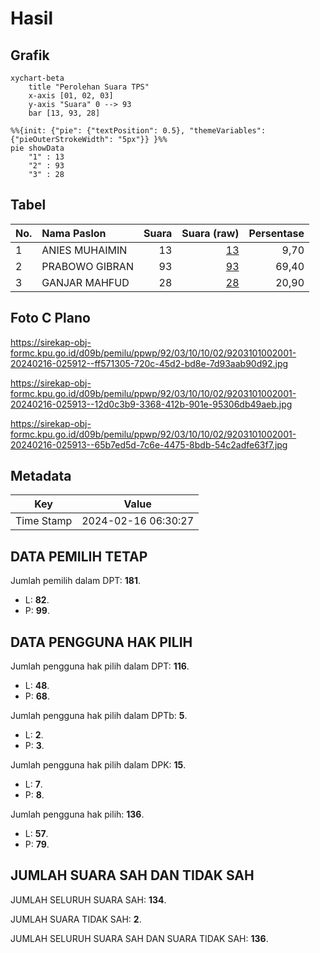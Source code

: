 # Hasil

## Grafik

```mermaid
xychart-beta
    title "Perolehan Suara TPS"
    x-axis [01, 02, 03]
    y-axis "Suara" 0 --> 93
    bar [13, 93, 28]
```

```mermaid
%%{init: {"pie": {"textPosition": 0.5}, "themeVariables": {"pieOuterStrokeWidth": "5px"}} }%%
pie showData
    "1" : 13
    "2" : 93
    "3" : 28
```

## Tabel

| No. | Nama Paslon    | Suara | Suara (raw) | Persentase |
|:--- |:-------------- | -----:| -----------:| ----------:|
| 1   | ANIES MUHAIMIN | 13    | [13][p-1]   | 9,70       |
| 2   | PRABOWO GIBRAN | 93    | [93][p-2]   | 69,40      |
| 3   | GANJAR MAHFUD  | 28    | [28][p-3]   | 20,90      |


[p-1]: https://github.com/gigit-pemilu/pemilu-2024-92-papua-barat/blob/main/pilpres/hitung-suara/sub/92-papua-barat/sub/03-fak-fak/sub/10-pariwari/sub/1002-wagom-utara/sub/001-tps/sub/paslon-1.txt
[p-2]: https://github.com/gigit-pemilu/pemilu-2024-92-papua-barat/blob/main/pilpres/hitung-suara/sub/92-papua-barat/sub/03-fak-fak/sub/10-pariwari/sub/1002-wagom-utara/sub/001-tps/sub/paslon-2.txt
[p-3]: https://github.com/gigit-pemilu/pemilu-2024-92-papua-barat/blob/main/pilpres/hitung-suara/sub/92-papua-barat/sub/03-fak-fak/sub/10-pariwari/sub/1002-wagom-utara/sub/001-tps/sub/paslon-3.txt

## Foto C Plano

https://sirekap-obj-formc.kpu.go.id/d09b/pemilu/ppwp/92/03/10/10/02/9203101002001-20240216-025912--ff571305-720c-45d2-bd8e-7d93aab90d92.jpg

https://sirekap-obj-formc.kpu.go.id/d09b/pemilu/ppwp/92/03/10/10/02/9203101002001-20240216-025913--12d0c3b9-3368-412b-901e-95306db49aeb.jpg

https://sirekap-obj-formc.kpu.go.id/d09b/pemilu/ppwp/92/03/10/10/02/9203101002001-20240216-025913--65b7ed5d-7c6e-4475-8bdb-54c2adfe63f7.jpg


## Metadata

| Key        | Value               |
| ---------- | ------------------- |
| Time Stamp | 2024-02-16 06:30:27 |


## DATA PEMILIH TETAP

Jumlah pemilih dalam DPT: **181**.
 * L: **82**.
 * P: **99**.

## DATA PENGGUNA HAK PILIH

Jumlah pengguna hak pilih dalam DPT: **116**.
 * L: **48**.
 * P: **68**.

Jumlah pengguna hak pilih dalam DPTb: **5**.
 * L: **2**.
 * P: **3**.

Jumlah pengguna hak pilih dalam DPK: **15**.
 * L: **7**.
 * P: **8**.

Jumlah pengguna hak pilih: **136**.
 * L: **57**.
 * P: **79**.

## JUMLAH SUARA SAH DAN TIDAK SAH

JUMLAH SELURUH SUARA SAH: **134**.

JUMLAH SUARA TIDAK SAH: **2**.

JUMLAH SELURUH SUARA SAH DAN SUARA TIDAK SAH: **136**.


